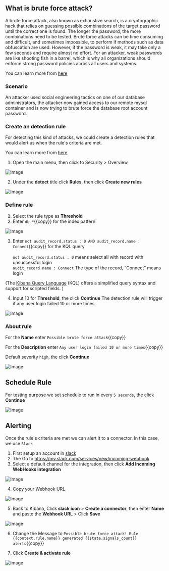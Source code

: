 ## What is brute force attack?

A brute force attack, also known as exhaustive search, is a cryptographic hack that relies on guessing possible combinations of the target password until the correct one is found. The longer the password, the more combinations need to be tested. Brute force attacks can be time consuming and difficult, and sometimes impossible, to perform if methods such as data obfuscation are used. However, if the password is weak, it may take only a few seconds and require almost no effort. For an attacker, weak passwords are like shooting fish in a barrel, which is why all organizations should enforce strong password policies across all users and systems.

You can learn more from [here](https://www.forcepoint.com/zh-hant/cyber-edu/brute-force-attack)

### Scenario

An attacker used social engineering tactics on one of our database administrators, the attacker now gained access to our remote mysql container and is now trying to brute force the database root account password.

### Create an detection rule

For detecting this kind of attacks, we could create a detection rules that would alert us when the rule's criteria are met.

You can learn more from [here](https://www.elastic.co/guide/en/security/current/rules-ui-create.html#rules-ui-create)

1. Open the main menu, then click to Security > Overview.

![Image](./assets/sec_menu.png)

2. Under the **detect** title click **Rules**, then click **Create new rules**

![Image](./assets/new_rule.png)

### Define rule

1. Select the rule type as **Threshold**
2. Enter `db-*`{{copy}} for the index pattern

![Image](./assets/rule_1.png)

3. Enter `not audit_record.status : 0 AND audit_record.name : Connect`{{copy}} for the KQL query
   <br/>
   <br/>
   `not audit_record.status : 0` means select all with record with unsuccessful login
   <br/>
   `audit_record.name : Connect` The type of the record, “Connect” means login

(The [Kibana Query Language](https://www.elastic.co/guide/en/kibana/7.15/kuery-query.html) (KQL) offers a simplified query syntax and support for scripted fields. )

4. Input 10 for **Threshold**, the click **Continue**
   The detection rule will trigger if any user login failed 10 or more times

![Image](./assets/rule_1_2.png)

### About rule

For the **Name** enter `Possible brute force attack`{{copy}}

For the **Description** enter `Any user login failed 10 or more times`{{copy}}

Default severity `high`, the click **Continue**

![Image](./assets/rule_1_3.png)

## Schedule Rule

For testing purpose we set schedule to run in every `5 seconds`, the click **Continue**

![Image](./assets/rule_1_4.png)

## Alerting

Once the rule's criteria are met we can alert it to a connector. In this case, we use `Slack`

1. First setup an account in [slack](https://slack.com/get-started#/createnew)
2. The Go to https://my.slack.com/services/new/incoming-webhook
3. Select a default channel for the integration, then click **Add Incoming WebHooks integration**

![Image](./assets/slack_1.png)

4. Copy your Webhook URL

![Image](./assets/slack_2.png)

5. Back to Kibana, Click **slack icon** > **Create a connector**, then enter **Name** and paste the **Webhook URL** > Click **Save**

![Image](./assets/slack_3.png)

6. Change the Message to `Possible brute force attack! Rule {{context.rule.name}} generated {{state.signals_count}} alerts`{{copy}}

7. Click **Create & activate rule**

![Image](./assets/slack_4.png)